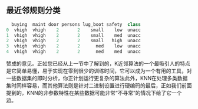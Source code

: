 ## 最近邻规则分类

```python
  buying  maint door persons lug_boot safety  class
0  vhigh  vhigh    2       2    small    low  unacc
1  vhigh  vhigh    2       2    small    med  unacc
2  vhigh  vhigh    2       2    small   high  unacc
3  vhigh  vhigh    2       2      med    low  unacc
4  vhigh  vhigh    2       2      med    med  unacc
```


赞成的意见。正如您已经从上一节中了解到的，K近邻算法的一个最吸引人的特点是它简单易懂，易于实现在零到很少的训练时间，它可以成为一个有用的工具，对一些数据集的即时分析，你正计划运行更复杂的算法此外，KNN在处理多类数据集时同样容易，而其他算法则是针对二进制设置进行硬编码的最后，正如我们前面提到的，KNN的非参数特性在某些数据可能非常“不寻常”的情况下给了它一个边。